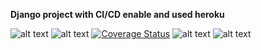 **Django project with CI/CD enable and used heroku**

![alt text](https://img.shields.io/website?url=https%3A%2F%2Fdjdock-prod.herokuapp.com%2F)
![alt text](https://travis-ci.org/achintyachaudhary/_dj_.svg?branch=master)
[![Coverage Status](https://coveralls.io/repos/github/achintyachaudhary/_dj_/badge.svg?branch=master)](https://coveralls.io/github/achintyachaudhary/_dj_?branch=master)
![alt text](https://img.shields.io/github/issues/achintyachaudhary/_dj_)
![alt text](https://img.shields.io/apm/l/docker)
